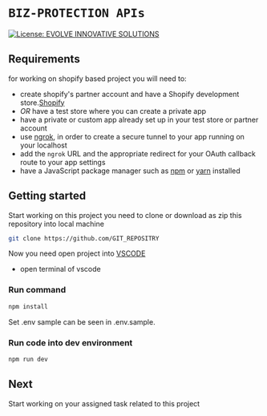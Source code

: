 # `BIZ-PROTECTION APIs`

<!-- ![Build Status]() -->

[![License: EVOLVE INNOVATIVE SOLUTIONS](https://images.app.goo.gl/NYHxKQHBs7M1FZ9KA)](LICENSE.md)

<!-- [![npm version](https://badge.fury.io/js/%40shopify%2Fshopify-api.svg)](https://badge.fury.io/js/%40shopify%2Fshopify-api) -->

## Requirements

for working on shopify based project you will need to:

- create shopify's partner account and have a Shopify development store.[Shopify](https://partners.shopify.com/)
- _OR_ have a test store where you can create a private app
- have a private or custom app already set up in your test store or partner account
- use [ngrok](https://ngrok.com), in order to create a secure tunnel to your app running on your localhost
- add the `ngrok` URL and the appropriate redirect for your OAuth callback route to your app settings
- have a JavaScript package manager such as [npm](https://www.npmjs.com) or [yarn](https://yarnpkg.com) installed

## Getting started

Start working on this project you need to clone or download as zip this repository into local machine

```bash
git clone https://github.com/GIT_REPOSITRY
```

Now you need open project into [VSCODE](https://code.visualstudio.com/download)

- open terminal of vscode

### Run command

```bash
npm install
```

Set .env sample can be seen in .env.sample.

### Run code into dev environment

```bash
npm run dev
```

## Next

Start working on your assigned task related to this project
